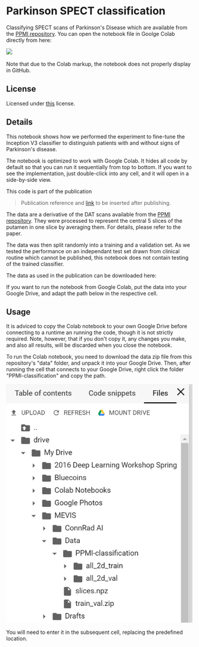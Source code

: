 # Parkinson SPECT classification
Classifying SPECT scans of Parkinson's Disease which are available from the [PPMI repository](https://www.ppmi-info.org/access-data-specimens/download-data/). You can open the notebook file in Goolge Colab directly from here:

[<img src="https://colab.research.google.com/assets/colab-badge.svg">](https://colab.research.google.com/github/mtwenzel/parkinson-classification/blob/master/PPMI-InceptionV3.ipynb)

Note that due to the Colab markup, the notebook does not properly display in GitHub.

## License
Licensed under [this](LICENSE) license.

## Details
This notebook shows how we performed the experiment to fine-tune the Inception V3 classifier to distinguish patients with and without signs of Parkinson's disease.

The notebook is optimized to work with Google Colab. It hides all code by default so that you can run it sequentially from top to bottom. If you want to see the implementation, just double-click into any cell, and it will open in a side-by-side view.

This code is part of the publication 
> Publication reference and [link](dummy-link-not-working-yet) to be inserted after publishing.

The data are a derivative of the DAT scans available from the [PPMI repository](https://www.ppmi-info.org/access-data-specimens/download-data/). They were processed to represent the central 5 slices of the putamen in one slice by averaging them. For details, please refer to the paper.

The data was then split randomly into a training and a validation set. As we tested the performance on an independant test set drawn from clinical routine which cannot be published, this notebook does not contain testing of the trained classifier.

The data as used in the publication can be downloaded here:

If you want to run the notebook from Google Colab, put the data into your Google Drive, and adapt the path below in the respective cell.

## Usage
It is adviced to copy the Colab notebook to your own Google Drive before connecting to a runtime an running the code, though it is not strictly required. Note, however, that if you don't copy it, any changes you make, and also all results, will be discarded when you close the notebook.

To run the Colab notebook, you need to download the data zip file from this repository's "data" folder, and unpack it into your Google Drive. Then, after running the cell that connects to your Google Drive, right click the folder "PPMI-classification" and copy the path. 

![right click](/doc/ColabMountGDrive_2.PNG?raw=true "Mount Google Drive")

You will need to enter it in the subsequent cell, replacing the predefined location.


